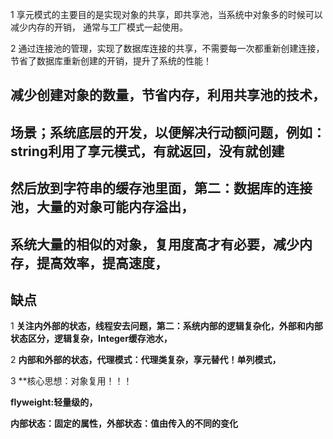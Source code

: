 1 享元模式的主要目的是实现对象的共享，即共享池，当系统中对象多的时候可以减少内存的开销，
通常与工厂模式一起使用。
  
2 通过连接池的管理，实现了数据库连接的共享，不需要每一次都重新创建连接，节省了数据库重新创建的开销，提升了系统的性能！

## 减少创建对象的数量，节省内存，利用共享池的技术，

## 场景；系统底层的开发，以便解决行动额问题，例如：string利用了享元模式，有就返回，没有就创建

## 然后放到字符串的缓存池里面，第二：数据库的连接池，大量的对象可能内存溢出，

## 系统大量的相似的对象，复用度高才有必要，减少内存，提高效率，提高速度，

## 缺点

1 **关注内外部的状态，线程安去问题，第二：系统内部的逻辑复杂化，外部和内部状态区分，逻辑复杂，Integer缓存池水，**

2 **内部和外部的状态，代理模式：代理类复杂，享元替代！单列模式，**

3 **核心思想：对象复用！！！


**flyweight:轻量级的，**

**内部状态：固定的属性，外部状态：值由传入的不同的变化**
